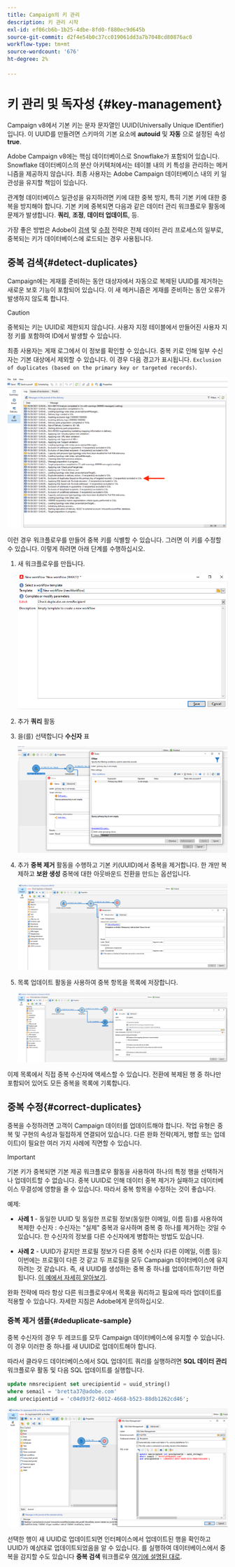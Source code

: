 ```yaml
---
title: Campaign의 키 관리
description: 키 관리 시작
exl-id: ef06cb6b-1b25-4dbe-8fd0-f880ec9d645b
source-git-commit: d2f4e54b0c37cc019061dd3a7b7048cd80876ac0
workflow-type: tm+mt
source-wordcount: '676'
ht-degree: 2%

---
```


# 키 관리 및 독자성 {#key-management}

Campaign v8에서 기본 키는 문자 문자열인 UUID(Universally Unique IDentifier)입니다. 이 UUID를 만들려면 스키마의 기본 요소에 **autouid** 및 **자동** 으로 설정된 속성 **true**.

Adobe Campaign v8에는 핵심 데이터베이스로 Snowflake가 포함되어 있습니다. Snowflake 데이터베이스의 분산 아키텍처에서는 테이블 내의 키 특성을 관리하는 메커니즘을 제공하지 않습니다. 최종 사용자는 Adobe Campaign 데이터베이스 내의 키 일관성을 유지할 책임이 있습니다.

관계형 데이터베이스 일관성을 유지하려면 키에 대한 중복 방지, 특히 기본 키에 대한 중복을 방지해야 합니다. 기본 키에 중복되면 다음과 같은 데이터 관리 워크플로우 활동에 문제가 발생합니다. **쿼리**, **조정**, **데이터 업데이트**, 등.

가장 좋은 방법은 Adobe이 [검색](#detect-duplicates) 및 [수정](#correct-duplicates) 전략은 전체 데이터 관리 프로세스의 일부로, 중복되는 키가 데이터베이스에 로드되는 경우 사용됩니다.

## 중복 검색{#detect-duplicates}

Campaign에는 게재를 준비하는 동안 대상자에서 자동으로 복제된 UUID를 제거하는 새로운 보호 기능이 포함되어 있습니다. 이 새 메커니즘은 게재를 준비하는 동안 오류가 발생하지 않도록 합니다.

>[!CAUTION]
>
>중복되는 키는 UUID로 제한되지 않습니다. 사용자 지정 테이블에서 만들어진 사용자 지정 키를 포함하여 ID에서 발생할 수 있습니다.

최종 사용자는 게재 로그에서 이 정보를 확인할 수 있습니다. 중복 키로 인해 일부 수신자는 기본 대상에서 제외할 수 있습니다. 이 경우 다음 경고가 표시됩니다. `Exclusion of duplicates (based on the primary key or targeted records)`.

![](assets/delivery-log-duplicates.png)

이런 경우 워크플로우를 만들어 중복 키를 식별할 수 있습니다. 그러면 이 키를 수정할 수 있습니다. 이렇게 하려면 아래 단계를 수행하십시오.

1. 새 워크플로우를 만듭니다.

   ![](assets/new-wf.png)

1. 추가 **쿼리** 활동
1. 을(를) 선택합니다 **수신자** 표

   ![](assets/add-query-on-rcp.png)

1. 추가 **중복 제거** 활동을 수행하고 기본 키(UUID)에서 중복을 제거합니다. 한 개만 복제하고  **보완 생성** 중복에 대한 아웃바운드 전환을 만드는 옵션입니다.

   ![](assets/deduplicate.png)

1. 목록 업데이트 활동을 사용하여 중복 항목을 목록에 저장합니다.

   ![](assets/list-update.png)

이제 목록에서 직접 중복 수신자에 액세스할 수 있습니다. 전환에 복제된 행 중 하나만 포함되어 있어도 모든 중복을 목록에 기록합니다.


## 중복 수정{#correct-duplicates}

중복을 수정하려면 고객이 Campaign 데이터를 업데이트해야 합니다. 작업 유형은 중복 및 구현의 속성과 밀접하게 연결되어 있습니다. 다른 완화 전략(제거, 병합 또는 업데이트)이 필요한 여러 가지 사례에 직면할 수 있습니다.

>[!IMPORTANT]
>
>기본 키가 중복되면 기본 제공 워크플로우 활동을 사용하여 하나의 특정 행을 선택하거나 업데이트할 수 없습니다. 중복 UUID로 인해 데이터 중복 제거가 실패하고 데이터베이스 무결성에 영향을 줄 수 있습니다. 따라서 중복 항목을 수정하는 것이 좋습니다.

예제:

* **사례 1** - 동일한 UUID 및 동일한 프로필 정보(동일한 이메일, 이름 등)를 사용하여 복제한 수신자 : 수신자는 &quot;실제&quot; 중복과 유사하며 중복 중 하나를 제거하는 것일 수 있습니다.
한 수신자의 정보를 다른 수신자에게 병합하는 방법도 있습니다.

* **사례 2** - UUID가 같지만 프로필 정보가 다른 중복 수신자 (다른 이메일, 이름 등): 이번에는 프로필이 다른 것 같고 두 프로필을 모두 Campaign 데이터베이스에 유지하려는 것 같습니다. 즉, 새 UUID를 생성하는 중복 중 하나를 업데이트하기만 하면 됩니다. [이 예에서 자세히 알아보기](#deduplicate-sample).

완화 전략에 따라 항상 다른 워크플로우에서 목록을 쿼리하고 필요에 따라 업데이트를 적용할 수 있습니다. 자세한 지침은 Adobe에게 문의하십시오.

### 중복 제거 샘플{#deduplicate-sample}

중복 수신자의 경우 두 레코드를 모두 Campaign 데이터베이스에 유지할 수 있습니다. 이 경우 이러한 중 하나를 새 UUID로 업데이트해야 합니다.

따라서 클라우드 데이터베이스에서 SQL 업데이트 쿼리를 실행하려면 **SQL 데이터 관리** 워크플로우 활동 및 다음 SQL 업데이트를 실행합니다.

```sql
update nmsrecipient set urecipientid = uuid_string()
where semail = 'bretta37@adobe.com'
and urecipientid = 'c04d93f2-6012-4668-b523-88db1262cd46';
```

![](assets/sql-data-management.png)

선택한 행이 새 UUID로 업데이트되면 인터페이스에서 업데이트된 행을 확인하고 UUID가 예상대로 업데이트되었음을 알 수 있습니다. 를 실행하여 데이터베이스에서 중복을 감지할 수도 있습니다 **중복 검색** 워크플로우 [여기에 설명된 대로](#detect-duplicates).

